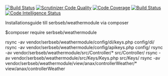 [![Build Status](https://travis-ci.org/SebastianKotljarevski/weathermodule.svg?branch=master)](https://travis-ci.org/SebastianKotljarevski/weathermodule)
[![Scrutinizer Code Quality](https://scrutinizer-ci.com/g/SebastianKotljarevski/weathermodule/badges/quality-score.png?b=master)](https://scrutinizer-ci.com/g/SebastianKotljarevski/weathermodule/?branch=master)
[![Code Coverage](https://scrutinizer-ci.com/g/SebastianKotljarevski/weathermodule/badges/coverage.png?b=master)](https://scrutinizer-ci.com/g/SebastianKotljarevski/weathermodule/?branch=master)
[![Build Status](https://scrutinizer-ci.com/g/SebastianKotljarevski/weathermodule/badges/build.png?b=master)](https://scrutinizer-ci.com/g/SebastianKotljarevski/weathermodule/build-status/master)
[![Code Intelligence Status](https://scrutinizer-ci.com/g/SebastianKotljarevski/weathermodule/badges/code-intelligence.svg?b=master)](https://scrutinizer-ci.com/code-intelligence)

Installationsguide till serbseb/weathermodule via composer

$composer require serbseb/weathermodule

rsync -av vendor/serbseb/weathermodule/config/di/keys.php config/di/
rsync -av vendor/serbseb/weathermodule/config/apikeys.php config/
rsync -av vendor/serbseb/weathermodule/src/Controller/* src/Controller/
rsync -av vendor/serbseb/weathermodule/src/Keys/Keys.php src/Keys/
rsync -av vendor/serbseb/weathermodule/view/anax/controllerWeather/* view/anax/controllerWeather
